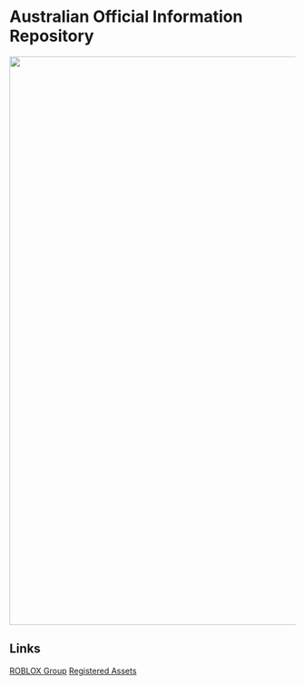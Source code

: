 # Australian Official Information Repository


<img src="https://cloud.githubusercontent.com/assets/18582414/25780314/ae22caee-331d-11e7-8e83-eaae9c787b4d.png" width="1000">



Links
---------------------
[ROBLOX Group](https://www.roblox.com/My/Groups.aspx?gid=3158181)
[Registered Assets](https://github.com/EXYZED/AustralianPublicRepository/blob/Assets/RegisteredForms.md)

